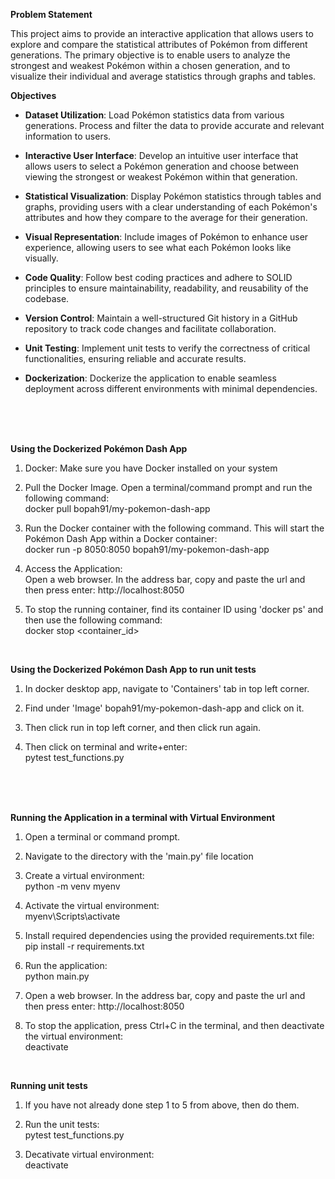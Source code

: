 **Problem Statement**

This project aims to provide an interactive application that allows users to explore and compare the statistical attributes of Pokémon from different generations. The primary objective is to enable users to analyze the strongest and weakest Pokémon within a chosen generation, and to visualize their individual and average statistics through graphs and tables.

**Objectives**
- **Dataset Utilization**: Load Pokémon statistics data from various generations. Process and filter the data to provide accurate and relevant information to users.

- **Interactive User Interface**: Develop an intuitive user interface that allows users to select a Pokémon generation and choose between viewing the strongest or weakest Pokémon within that generation.

- **Statistical Visualization**: Display Pokémon statistics through tables and graphs, providing users with a clear understanding of each Pokémon's attributes and how they compare to the average for their generation.

- **Visual Representation**: Include images of Pokémon to enhance user experience, allowing users to see what each Pokémon looks like visually.

- **Code Quality**: Follow best coding practices and adhere to SOLID principles to ensure maintainability, readability, and reusability of the codebase.

- **Version Control**: Maintain a well-structured Git history in a GitHub repository to track code changes and facilitate collaboration.

- **Unit Testing**: Implement unit tests to verify the correctness of critical functionalities, ensuring reliable and accurate results.

- **Dockerization**: Dockerize the application to enable seamless deployment across different environments with minimal dependencies.
<br />
<br />
<br />

**Using the Dockerized Pokémon Dash App**

1. Docker: Make sure you have Docker installed on your system

2. Pull the Docker Image. Open a terminal/command prompt and run the following command: <br />
docker pull bopah91/my-pokemon-dash-app

3. Run the Docker container with the following command. This will start the Pokémon Dash App within a Docker container: <br />
docker run -p 8050:8050 bopah91/my-pokemon-dash-app

4. Access the Application: <br />
Open a web browser. In the address bar, copy and paste the url and then press enter: http://localhost:8050

5. To stop the running container, find its container ID using 'docker ps' and then use the following command: <br />
docker stop <container_id>
<br />

**Using the Dockerized Pokémon Dash App to run unit tests**

1. In docker desktop app, navigate to 'Containers' tab in top left corner.

2. Find under 'Image' bopah91/my-pokemon-dash-app and click on it.

3. Then click run in top left corner, and then click run again.

4. Then click on terminal and write+enter: <br />
pytest test_functions.py
<br />
<br />
<br />

**Running the Application in a terminal with Virtual Environment**

1. Open a terminal or command prompt.

2. Navigate to the directory with the 'main.py' file location

3. Create a virtual environment: <br />
python -m venv myenv

4. Activate the virtual environment: <br />
myenv\Scripts\activate

5. Install required dependencies using the provided requirements.txt file: <br />
pip install -r requirements.txt

6. Run the application: <br />
python main.py

7. Open a web browser. In the address bar, copy and paste the url and then press enter: http://localhost:8050

8. To stop the application, press Ctrl+C in the terminal, and then deactivate the virtual environment: <br />
deactivate
<br />

**Running unit tests**

1. If you have not already done step 1 to 5 from above, then do them.

2. Run the unit tests: <br />
pytest test_functions.py

3. Decativate virtual environment: <br />
deactivate